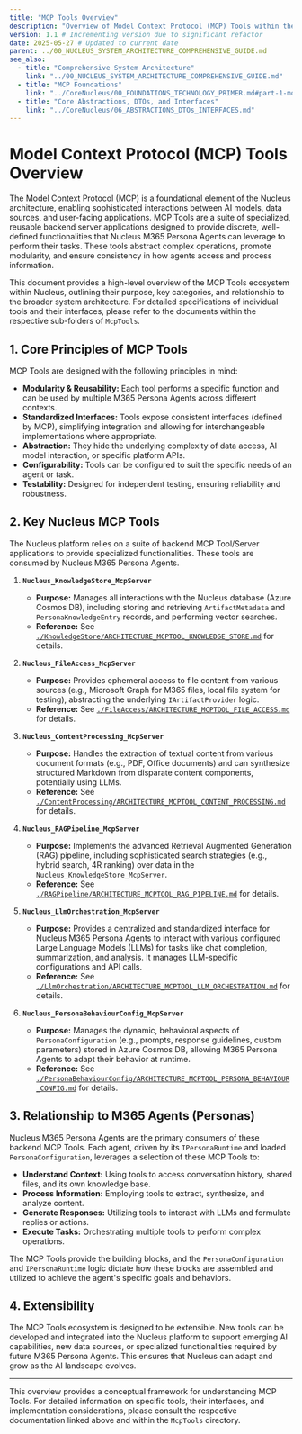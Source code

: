 ```yaml
---
title: "MCP Tools Overview"
description: "Overview of Model Context Protocol (MCP) Tools within the Nucleus project, which provide reusable backend functionalities for Nucleus M365 Persona Agents."
version: 1.1 # Incrementing version due to significant refactor
date: 2025-05-27 # Updated to current date
parent: ../00_NUCLEUS_SYSTEM_ARCHITECTURE_COMPREHENSIVE_GUIDE.md
see_also:
  - title: "Comprehensive System Architecture"
    link: "../00_NUCLEUS_SYSTEM_ARCHITECTURE_COMPREHENSIVE_GUIDE.md"
  - title: "MCP Foundations"
    link: "../CoreNucleus/00_FOUNDATIONS_TECHNOLOGY_PRIMER.md#part-1-model-context-protocol-mcp-deep-dive"
  - title: "Core Abstractions, DTOs, and Interfaces"
    link: "../CoreNucleus/06_ABSTRACTIONS_DTOs_INTERFACES.md"
---
```


# Model Context Protocol (MCP) Tools Overview

The Model Context Protocol (MCP) is a foundational element of the Nucleus architecture, enabling sophisticated interactions between AI models, data sources, and user-facing applications. MCP Tools are a suite of specialized, reusable backend server applications designed to provide discrete, well-defined functionalities that Nucleus M365 Persona Agents can leverage to perform their tasks. These tools abstract complex operations, promote modularity, and ensure consistency in how agents access and process information.

This document provides a high-level overview of the MCP Tools ecosystem within Nucleus, outlining their purpose, key categories, and relationship to the broader system architecture. For detailed specifications of individual tools and their interfaces, please refer to the documents within the respective sub-folders of `McpTools`.

## 1. Core Principles of MCP Tools

MCP Tools are designed with the following principles in mind:

*   **Modularity & Reusability:** Each tool performs a specific function and can be used by multiple M365 Persona Agents across different contexts.
*   **Standardized Interfaces:** Tools expose consistent interfaces (defined by MCP), simplifying integration and allowing for interchangeable implementations where appropriate.
*   **Abstraction:** They hide the underlying complexity of data access, AI model interaction, or specific platform APIs.
*   **Configurability:** Tools can be configured to suit the specific needs of an agent or task.
*   **Testability:** Designed for independent testing, ensuring reliability and robustness.

## 2. Key Nucleus MCP Tools

The Nucleus platform relies on a suite of backend MCP Tool/Server applications to provide specialized functionalities. These tools are consumed by Nucleus M365 Persona Agents.

1.  **`Nucleus_KnowledgeStore_McpServer`**
    *   **Purpose:** Manages all interactions with the Nucleus database (Azure Cosmos DB), including storing and retrieving `ArtifactMetadata` and `PersonaKnowledgeEntry` records, and performing vector searches.
    *   **Reference:** See [`./KnowledgeStore/ARCHITECTURE_MCPTOOL_KNOWLEDGE_STORE.md`](./KnowledgeStore/ARCHITECTURE_MCPTOOL_KNOWLEDGE_STORE.md) for details.

2.  **`Nucleus_FileAccess_McpServer`**
    *   **Purpose:** Provides ephemeral access to file content from various sources (e.g., Microsoft Graph for M365 files, local file system for testing), abstracting the underlying `IArtifactProvider` logic.
    *   **Reference:** See [`./FileAccess/ARCHITECTURE_MCPTOOL_FILE_ACCESS.md`](./FileAccess/ARCHITECTURE_MCPTOOL_FILE_ACCESS.md) for details.

3.  **`Nucleus_ContentProcessing_McpServer`**
    *   **Purpose:** Handles the extraction of textual content from various document formats (e.g., PDF, Office documents) and can synthesize structured Markdown from disparate content components, potentially using LLMs.
    *   **Reference:** See [`./ContentProcessing/ARCHITECTURE_MCPTOOL_CONTENT_PROCESSING.md`](./ContentProcessing/ARCHITECTURE_MCPTOOL_CONTENT_PROCESSING.md) for details.

4.  **`Nucleus_RAGPipeline_McpServer`**
    *   **Purpose:** Implements the advanced Retrieval Augmented Generation (RAG) pipeline, including sophisticated search strategies (e.g., hybrid search, 4R ranking) over data in the `Nucleus_KnowledgeStore_McpServer`.
    *   **Reference:** See [`./RAGPipeline/ARCHITECTURE_MCPTOOL_RAG_PIPELINE.md`](./RAGPipeline/ARCHITECTURE_MCPTOOL_RAG_PIPELINE.md) for details.

5.  **`Nucleus_LlmOrchestration_McpServer`**
    *   **Purpose:** Provides a centralized and standardized interface for Nucleus M365 Persona Agents to interact with various configured Large Language Models (LLMs) for tasks like chat completion, summarization, and analysis. It manages LLM-specific configurations and API calls.
    *   **Reference:** See [`./LlmOrchestration/ARCHITECTURE_MCPTOOL_LLM_ORCHESTRATION.md`](./LlmOrchestration/ARCHITECTURE_MCPTOOL_LLM_ORCHESTRATION.md) for details.

6.  **`Nucleus_PersonaBehaviourConfig_McpServer`**
    *   **Purpose:** Manages the dynamic, behavioral aspects of `PersonaConfiguration` (e.g., prompts, response guidelines, custom parameters) stored in Azure Cosmos DB, allowing M365 Persona Agents to adapt their behavior at runtime.
    *   **Reference:** See [`./PersonaBehaviourConfig/ARCHITECTURE_MCPTOOL_PERSONA_BEHAVIOUR_CONFIG.md`](./PersonaBehaviourConfig/ARCHITECTURE_MCPTOOL_PERSONA_BEHAVIOUR_CONFIG.md) for details.

## 3. Relationship to M365 Agents (Personas)

Nucleus M365 Persona Agents are the primary consumers of these backend MCP Tools. Each agent, driven by its `IPersonaRuntime` and loaded `PersonaConfiguration`, leverages a selection of these MCP Tools to:

*   **Understand Context:** Using tools to access conversation history, shared files, and its own knowledge base.
*   **Process Information:** Employing tools to extract, synthesize, and analyze content.
*   **Generate Responses:** Utilizing tools to interact with LLMs and formulate replies or actions.
*   **Execute Tasks:** Orchestrating multiple tools to perform complex operations.

The MCP Tools provide the building blocks, and the `PersonaConfiguration` and `IPersonaRuntime` logic dictate how these blocks are assembled and utilized to achieve the agent's specific goals and behaviors.

## 4. Extensibility

The MCP Tools ecosystem is designed to be extensible. New tools can be developed and integrated into the Nucleus platform to support emerging AI capabilities, new data sources, or specialized functionalities required by future M365 Persona Agents. This ensures that Nucleus can adapt and grow as the AI landscape evolves.

---

This overview provides a conceptual framework for understanding MCP Tools. For detailed information on specific tools, their interfaces, and implementation considerations, please consult the respective documentation linked above and within the `McpTools` directory.
